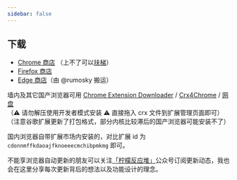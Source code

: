 ```yaml
---
sidebar: false
---
```


## 下载

- [Chrome 商店][chrome] （上不了可以[扶梯](https://sy168.site/auth/register?code=HsVL)）
- [Firefox 商店][firefox]
- [Edge 商店][edge]（由 @rumosky 搬运）

墙内及其它国产浏览器可用 [Chrome Extension Downloader](https://chrome-extension-downloader.com/) / [Crx4Chrome](https://www.crx4chrome.com/extensions/cdonnmffkdaoajfknoeeecmchibpmkmg/) / [网盘](https://72k.us/dir788/24782725-37758132-dc15d5)  
（:warning: 请勿解压使用开发者模式安装 :warning:  直接拖入 crx 文件到扩展管理页面即可）
（注意谷歌扩展更新了打包格式，部分内核比较滞后的国产浏览器可能安装不了）

国内浏览器自带扩展市场内安装的，对比扩展 id 为 `cdonnmffkdaoajfknoeeecmchibpmkmg` 即可。

不能享浏览器自动更新的朋友可以关注[「柠檬反应堆」](https://mp.weixin.qq.com/s?__biz=MzIwNjM1ODY4OA==&mid=100000119&idx=1&sn=e007d1010a4655d328abddd60890efd6&chksm=172390b8205419ae12474e7a7360966fc90a7cea0643b2c5c2b762bb5dd5a4ec2e92316cad2d&mpshare=1&scene=1&srcid=09290qK9YjhIaJkqfFLBTfJb&sharer_sharetime=1569755505546&sharer_shareid=0f4644a4322c4ebc9309ea751af5c20a&pass_ticket=9xmXQwbkIU9C%2B9G3LdLrvgNcBBIcKIyCJz7WV9B9z4z%2FNtLQrUEazPkkTx33SQbV#rd)公众号订阅更新动态，我也会在这里分享每次更新背后的想法以及功能设计的理念。

<div align="center">
<a href="https://mp.weixin.qq.com/s?__biz=MzIwNjM1ODY4OA==&mid=100000119&idx=1&sn=e007d1010a4655d328abddd60890efd6&chksm=172390b8205419ae12474e7a7360966fc90a7cea0643b2c5c2b762bb5dd5a4ec2e92316cad2d&mpshare=1&scene=1&srcid=09290qK9YjhIaJkqfFLBTfJb&sharer_sharetime=1569755505546&sharer_shareid=0f4644a4322c4ebc9309ea751af5c20a&pass_ticket=9xmXQwbkIU9C%2B9G3LdLrvgNcBBIcKIyCJz7WV9B9z4z%2FNtLQrUEazPkkTx33SQbV#rd" target="_blank"></a>
</div>

[chrome]: https://chrome.google.com/webstore/detail/cdonnmffkdaoajfknoeeecmchibpmkmg/reviews?hl=en
[firefox]: https://addons.mozilla.org/firefox/addon/ext-saladict/
[edge]: https://microsoftedge.microsoft.com/addons/detail/idghocbbahafpfhjnfhpbfbmpegphmmp
